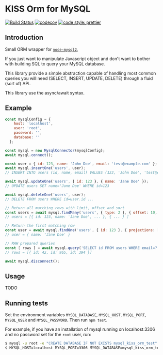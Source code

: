 # KISS Orm for MySQL

[![Build Status](https://travis-ci.org/Tehem/mysql-kiss-orm.svg?branch=master)](https://travis-ci.org/Tehem/mysql-kiss-orm)
[![codecov](https://codecov.io/gh/Tehem/mysql-kiss-orm/branch/master/graph/badge.svg)](https://codecov.io/gh/Tehem/mysql-kiss-orm)
[![code style: prettier](https://img.shields.io/badge/code_style-prettier-ff69b4.svg?style=flat-square)](https://github.com/prettier/prettier)

## Introduction

Small ORM wrapper for [`node-mysql2`](https://github.com/sidorares/node-mysql2), 

If you just want to manipulate Javascript object and don't want to bother with building SQL to query your MySQL database.

This library provide a simple abstraction capable of handling most common queries you will need (SELECT, INSERT, UPDATE, DELETE) 
through a fluid (sort of) API.

This library use the async/await syntax.

## Example

```javascript
const mysqlConfig = {
    host: 'localhost',
    user: 'root',
    password: '',
    database: ''
  };

const mysql = new MysqlConnector(mysqlConfig);
await mysql.connect();

const user = { id: 123, name: 'John Doe', email: 'test@example.com' };
await mysql.insertOne('users', user);
// INSERT INTO users (id, name, email) VALUES (123, 'John Doe', 'test@example.com');

await mysql.updateOne('users', { id: 123 }, { name: 'Jane Doe' });
// UPDATE users SET name='Jane Doe' WHERE id=123

await mysql.deleteOne('users', user);
// DELETE FROM users WHERE id=user.id ...

// Return all matching rows with limit, offset and sort
const users = await mysql.findMany('users', { type: 2 }, { offset: 10, limit: 10, sort: { name: 'ASC' } });
// users = [{ id: 123, name: 'Jane Doe', ... }, { ... } ]

// Return the first matching row
const user = await mysql.findOne('users', { id: 123 }, { projections: ['name'] });
// user = { name: 'Jane Doe' }

// RAW prepared queries
const [ rows ] = await mysql.query('SELECT id FROM users WHERE email=?', ['test@example.com']);
// rows = [{ id: 42, id: 965, id: 394 }]

await mysql.disconnect();
```

## Usage

TODO

## Running tests

Set the environment variables `MYSQL_DATABASE`, `MYSQL_HOST`, `MYSQL_PORT`,
`MYSQL_USER` and `MYSQL_PASSWORD`. Then run `npm test`.

For example, if you have an installation of mysql running on localhost:3306
and no password set for the `root` user, run:

```sh
$ mysql -u root -e "CREATE DATABASE IF NOT EXISTS mysql_kiss_orm_test"
$ MYSQL_HOST=localhost MYSQL_PORT=3306 MYSQL_DATABASE=mysql_kiss_orm_test MYSQL_USER=root MYSQL_PASSWORD= npm test
```
